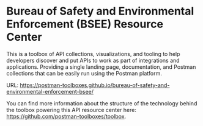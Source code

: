 # Bureau of Safety and Environmental Enforcement (BSEE) Resource Center
This is a toolbox of API collections, visualizations, and tooling to help developers discover and put APIs to work as part of integrations and applications. Providing a single landing page, documentation, and Postman collections that can be easily run using the Postman platform.

URL: https://postman-toolboxes.github.io/bureau-of-safety-and-environmental-enforcement-bsee/

You can find more information about the structure of the technology behind the toolbox powering this API resource center here: https://github.com/postman-toolboxes/toolbox.
